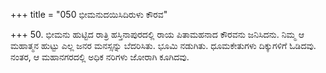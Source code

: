 +++
title = "050 ಭೀಮನುದಯಿಸಿದಿರುಳು ಕೌರವ"

+++
50. ಭೀಮನು ಹುಟ್ಟಿದ ರಾತ್ರಿ ಹಸ್ತಿನಾಪುರದಲ್ಲಿ ರಾಯ ಪಿತಾಮಹನಾದ ಕೌರವನು ಜನಿಸಿದನು. ನಿಮ್ಮ ಆ ಮಹಾತ್ಮನ ಹುಟ್ಟು ಎಲ್ಲ ಜನರ ಮನಸ್ಸನ್ನು ಬೆದರಿಸಿತು. ಭೂಮಿ ನಡುಗಿತು. ಧೂಮಕೇತುಗಳು ದಿಕ್ಕುಗಳಿಗೆ ಓಡಿದವು. ನಂತರ, ಆ ಮಹಾನಗರದಲ್ಲಿ ಅಧಿಕ ನರಿಗಳು ಜೋರಾಗಿ ಕೂಗಿದವು.